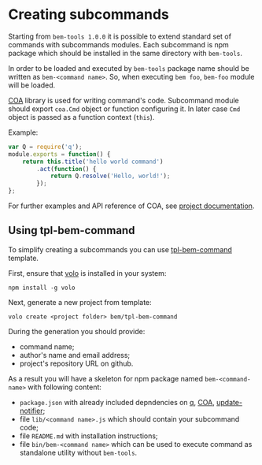 # Creating subcommands

Starting from `bem-tools 1.0.0` it is possible to extend standard set of commands with subcommands modules.
Each subcommand is npm package which should be installed in the same directory with `bem-tools`.

In order to be loaded and executed by `bem-tools` package name should be written as
`bem-<command name>`. So, when executing `bem foo`, `bem-foo` module will be loaded.

[COA](https://github.com/veged/coa) library is used for writing command's code. Subcommand module should
export `coa.Cmd` object or function configuring it. In later case `Cmd` object is passed as a function
context (`this`).

Example:

```javascript
var Q = require('q');
module.exports = function() {
    return this.title('hello world command')
        .act(function() {
            return Q.resolve('Hello, world!');
        });
};
```

For further examples and API reference of COA, see
[project documentation](https://github.com/veged/coa/tree/support/0.9.x/README.md).

## Using tpl-bem-command

To simplify creating a subcommands you can use [tpl-bem-command](https://github.com/bem/tpl-bem-command)
template.

First, ensure that [volo](http://volojs.org/) is installed in your system:

    npm install -g volo

Next, generate a new project from template:

    volo create <project folder> bem/tpl-bem-command

During the generation you should provide:

* command name;
* author's name and email address;
* project's repository URL on github.

As a result you will have a skeleton for npm package named `bem-<command-name>` with
following content:

* `package.json` with already included depndencies on [q](https://github.com/kriskowal/q),
    [COA](https://github.com/veged/coa), [update-notifier](https://github.com/yeoman/update-notifier/);
* file `lib/<command name>.js` which should contain your subcommand code;
* file `README.md` with installation instructions;
* file `bin/bem-<command name>` which can be used to execute command as standalone utility without `bem-tools`.
